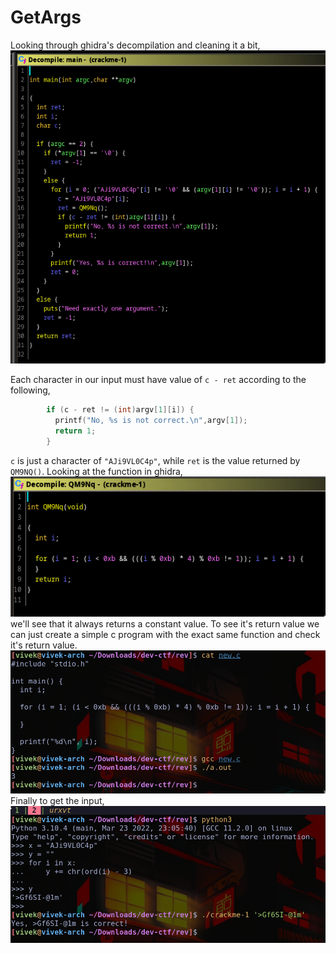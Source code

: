 # GetArgs
Looking through ghidra's decompilation and cleaning it a bit,
![ghidra](ghidra.png)

Each character in our input must have value of `c - ret` according to the 
following,
```C
        if (c - ret != (int)argv[1][i]) {
          printf("No, %s is not correct.\n",argv[1]);
          return 1;
        }
```

`c` is just a character of `"AJi9VL0C4p"`, while `ret` is the value returned by `QM9NQ()`. 
Looking at the function in ghidra,
![qm9nq](qm9nq.png)
we'll see that it always returns a constant value. To see it's return value we can just create a simple c program
with the exact same function and check it's return value.
![c](c.png)
Finally to get the input,
![python](python.png)

